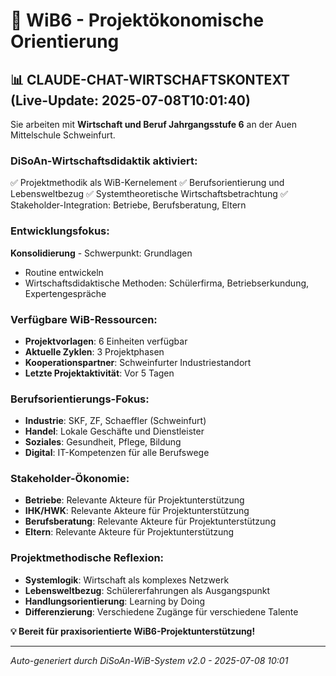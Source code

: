 # 💼 WiB6 - Projektökonomische Orientierung

## 📊 **CLAUDE-CHAT-WIRTSCHAFTSKONTEXT** (Live-Update: 2025-07-08T10:01:40)

Sie arbeiten mit **Wirtschaft und Beruf Jahrgangsstufe 6** an der Auen Mittelschule Schweinfurt.

### **DiSoAn-Wirtschaftsdidaktik aktiviert:**
✅ Projektmethodik als WiB-Kernelement
✅ Berufsorientierung und Lebensweltbezug
✅ Systemtheoretische Wirtschaftsbetrachtung
✅ Stakeholder-Integration: Betriebe, Berufsberatung, Eltern

### **Entwicklungsfokus:**
**Konsolidierung** - Schwerpunkt: Grundlagen
- Routine entwickeln
- Wirtschaftsdidaktische Methoden: Schülerfirma, Betriebserkundung, Expertengespräche

### **Verfügbare WiB-Ressourcen:**
- **Projektvorlagen**: 6 Einheiten verfügbar
- **Aktuelle Zyklen**: 3 Projektphasen
- **Kooperationspartner**: Schweinfurter Industriestandort
- **Letzte Projektaktivität**: Vor 5 Tagen

### **Berufsorientierungs-Fokus:**
- **Industrie**: SKF, ZF, Schaeffler (Schweinfurt)
- **Handel**: Lokale Geschäfte und Dienstleister
- **Soziales**: Gesundheit, Pflege, Bildung
- **Digital**: IT-Kompetenzen für alle Berufswege

### **Stakeholder-Ökonomie:**
- **Betriebe**: Relevante Akteure für Projektunterstützung
- **IHK/HWK**: Relevante Akteure für Projektunterstützung
- **Berufsberatung**: Relevante Akteure für Projektunterstützung
- **Eltern**: Relevante Akteure für Projektunterstützung

### **Projektmethodische Reflexion:**
- **Systemlogik**: Wirtschaft als komplexes Netzwerk
- **Lebensweltbezug**: Schülererfahrungen als Ausgangspunkt
- **Handlungsorientierung**: Learning by Doing
- **Differenzierung**: Verschiedene Zugänge für verschiedene Talente

**💡 Bereit für praxisorientierte WiB6-Projektunterstützung!**

---
*Auto-generiert durch DiSoAn-WiB-System v2.0 - 2025-07-08 10:01*